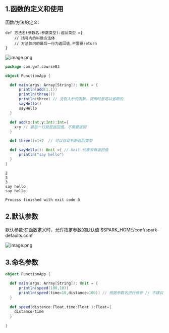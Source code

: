 ## 1.函数的定义和使用

函数/方法的定义:

```
def 方法名(参数名:参数类型):返回类型 ={
    // 括号内的叫做方法体
    // 方法体内的最后一行为返回值,不需要return
}
```

![image.png](https://upload-images.jianshu.io/upload_images/7220971-a0b0ba43b1eb94b7.png?imageMogr2/auto-orient/strip%7CimageView2/2/w/1240)

```scala
package com.gwf.course03

object FunctionApp {

  def main(args: Array[String]): Unit = {
      println(add(1,1))
      println(three())
      println(three) // 没有入参的函数，调用时是可以省略的
      sayHello()
      sayHello
  }

  def add(x:Int,y:Int):Int={
    x+y // 最后一行就是返回值，不需要返回
  }

  def three()=1+2  // 可以自动判断返回类型

  def sayHello(): Unit ={ // Unit 代表没有返回值
      println("say hello")
  }
}

```
```
2
3
3
say hello
say hello

Process finished with exit code 0
```

## 2.默认参数
默认参数:在函数定义时，允许指定参数的默认值
$SPARK_HOME/conf/spark-defaults.conf

![image.png](https://upload-images.jianshu.io/upload_images/7220971-66a0352fea770f43.png?imageMogr2/auto-orient/strip%7CimageView2/2/w/1240)


## 3.命名参数
```scala
object FunctionApp {

  def main(args: Array[String]): Unit = {
      println(speed(100,10))
      println(speed(time=10,distance=100)) // 根据参数名进行传参 // 不建议
  }
  
  def speed(distance:Float,time:Float ):Float={
    distance/time
  }
  
}
```